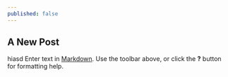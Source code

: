 ```yaml
---
published: false
---
```

## A New Post
hiasd
Enter text in [Markdown](http://daringfireball.net/projects/markdown/). Use the toolbar above, or click the **?** button for formatting help.
